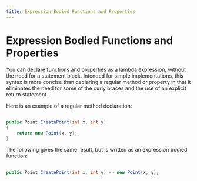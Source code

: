 ```yaml
---
title: Expression Bodied Functions and Properties
---
```


# Expression Bodied Functions and Properties

You can declare functions and properties as a lambda expression, without the need for a statement block. Intended for simple implementations, this syntax is more concise than declaring a regular method or property in that it eliminates the need for some of the curly braces and the use of an explicit return statement.

Here is an example of a regular method declaration:
##
```csharp
public Point CreatePoint(int x, int y)
{
    return new Point(x, y);
}
```
The following gives the same result, but is written as an expression bodied function:
##
```csharp
public Point CreatePoint(int x, int y) => new Point(x, y);
```
